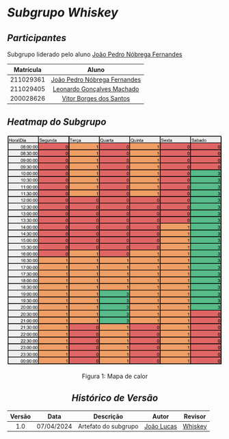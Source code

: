# <a>*Subgrupo Whiskey*</a>

## <a>*Participantes*</a>

Subgrupo liderado pelo aluno [João Pedro Nóbrega Fernandes](https://github.com/bot-do-jao)

<center>

| **Matrícula** |                             **Aluno**                              |
| :-----------: | :----------------------------------------------------------------: |
|   211029361   |   [João Pedro Nóbrega Fernandes](https://github.com/bot-do-jao)    |
|   211029405   |  [Leonardo Gonçalves Machado](https://github.com/leonardogonmac)   |
|   200028626   |      [Vitor Borges dos Santos](https://github.com/VitorB2002)      |

</center>

## <a>*Heatmap do Subgrupo*</a>

<center>

![Heatmap Whiskey](../Assets/Heatmaps/HeatmapWhiskey.png)

Figura 1: Mapa de calor

## <a>*Histórico de Versão*</a>

| Versão |    Data    |      Descrição       |                      Autor                       | Revisor |
| :----: | :--------: | :------------------: | :----------------------------------------------: | :-----: |
|  1.0   | 07/04/2024 | Artefato do subgrupo | [João Lucas](https://github.com/VasconcelosJoao) |  [Whiskey](/Subgrupos/Whiskey)   |

</center>